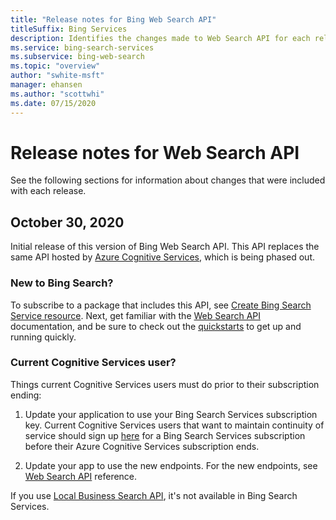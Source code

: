 ```yaml
---
title: "Release notes for Bing Web Search API"
titleSuffix: Bing Services
description: Identifies the changes made to Web Search API for each release.
ms.service: bing-search-services
ms.subservice: bing-web-search
ms.topic: "overview"
author: "swhite-msft"
manager: ehansen
ms.author: "scottwhi"
ms.date: 07/15/2020
---
```


# Release notes for Web Search API

See the following sections for information about changes that were included with each release.

## October 30, 2020

Initial release of this version of Bing Web Search API. This API replaces the same API hosted by <a href="https://docs.microsoft.com/en-us/azure/cognitive-services/bing-web-search/" target="_blank">Azure Cognitive Services</a>, which is being phased out. 

### New to Bing Search?

To subscribe to a package that includes this API, see [Create Bing Search Service resource](../bing-web-search/create-bing-search-service-resource.md). Next, get familiar with the [Web Search API](overview.md) documentation, and be sure to check out the [quickstarts](quickstarts/quickstarts.md) to get up and running quickly.


### Current Cognitive Services user?

Things current Cognitive Services users must do prior to their subscription ending:

1. Update your application to use your Bing Search Services subscription key. Current Cognitive Services users that want to maintain continuity of service should sign up [here](../bing-web-search/get-subscription-key.md) for a Bing Search Services subscription before their Azure Cognitive Services subscription ends. 
  
2. Update your app to use the new endpoints. For the new endpoints, see [Web Search API](reference/endpoints.md) reference.

If you use <a href="https://docs.microsoft.com/en-us/azure/cognitive-services/bing-local-business-search/local-search-reference" target="_blank">Local Business Search API</a>, it's not available in Bing Search Services. 